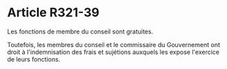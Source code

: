 # Article R321-39

Les fonctions de membre du conseil sont gratuites.

Toutefois, les membres du conseil et le commissaire du Gouvernement ont droit à l'indemnisation des frais et sujétions auxquels les expose l'exercice de leurs fonctions.

